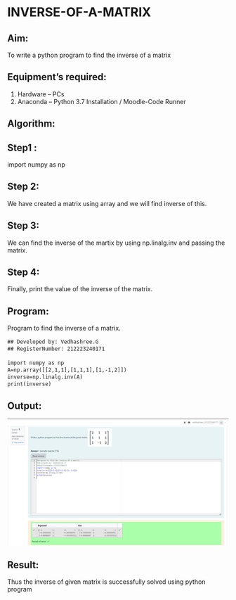 # INVERSE-OF-A-MATRIX
## Aim:
To write a python program to find the inverse of a matrix
## Equipment’s required:
1. 	Hardware – PCs
2. 	Anaconda – Python 3.7 Installation / Moodle-Code Runner
## Algorithm:
## Step1 : 
import numpy as np
## Step 2: 
We have created a matrix using array and we will find inverse of this.
## Step 3: 
We can find the inverse of the martix by using np.linalg.inv and passing the matrix.
## Step 4: 
Finally, print the value of the inverse of the matrix.
## Program:
Program to find the inverse of a matrix.
```
## Developed by: Vedhashree.G
## RegisterNumber: 212223240171

import numpy as np
A=np.array([[2,1,1],[1,1,1],[1,-1,2]])
inverse=np.linalg.inv(A)
print(inverse)

```
## Output:
![alt text](image-1.png)

## Result:
Thus the inverse of given matrix is successfully solved using python program

